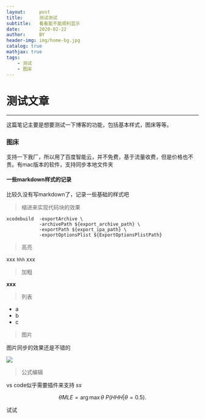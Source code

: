 ```yaml
---
layout:     post
title:      测试测试
subtitle:   看看能不能顺利显示
date:       2020-02-22
author:     BY
header-img: img/home-bg.jpg
catalog: true
mathjax: true
tags:
    - 测试
    - 图床
---
```


# 测试文章

-----

这篇笔记主要是想要测试一下博客的功能，包括基本样式，图床等等。


### 图床

支持一下我厂，所以用了百度智能云，并不免费，基于流量收费，但是价格也不贵。有mac版本的软件，支持同步本地文件夹


#### 一些markdown样式的记录

比较久没有写markdown了，记录一些基础的样式吧

> 缩进来实现代码块的效果

    xcodebuild  -exportArchive \
                -archivePath ${export_archive_path} \
                -exportPath ${export_ipa_path} \
                -exportOptionsPlist ${ExportOptionsPlistPath}

> 高亮

xxx `hhh` xxx

> 加粗

**xxx**

> 列表

- a
- b
- c

> 图片

图片同步的效果还是不错的

![](https://bj.bcebos.com/v1/ltwbucket/blog_images/ltw.jpeg?authorization=bce-auth-v1%2F46ba228ee5db4ee5bead1de589a10c1a%2F2020-02-22T03%3A53%3A39Z%2F1800%2Fhost%2F10b8f019ff6715203a5594ec6ccedabef1a3ddd69cd8f6bf40c8364a38531b76)

> 公式编辑

vs code似乎需要插件来支持 $ss$

$$\hat{\theta}{MLE}=\arg\mathop{\max}{\theta}~P(HHH|\theta=0.5).$$

试试